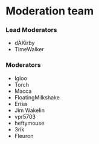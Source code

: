 # Moderation team

### Lead Moderators
* dAKirby
* TimeWalker

### Moderators
* Igloo
* Torch
* Macca
* FloatingMilkshake
* Erisa
* Jim Wakelin
* vpr5703
* heftymouse
* 3rik
* Fleuron
